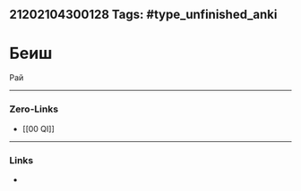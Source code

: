 21202104300128
Tags: #type_unfinished_anki
---
# Беиш

Рай

---
### Zero-Links
- [[00 QI]]
---
### Links
-